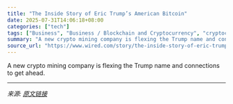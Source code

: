 ```yaml
---
title: "The Inside Story of Eric Trump’s American Bitcoin"
date: 2025-07-31T14:06:18+08:00
categories: ["tech"]
tags: ["Business", "Business / Blockchain and Cryptocurrency", "cryptocurrency", "bitcoin", "Donald Trump", "mining", "Plugged In"]
summary: "A new crypto mining company is flexing the Trump name and connections to get ahead."
source_url: "https://www.wired.com/story/the-inside-story-of-eric-trumps-american-bitcoin/"
---
```


A new crypto mining company is flexing the Trump name and connections to get ahead.

---

*来源: [原文链接](https://www.wired.com/story/the-inside-story-of-eric-trumps-american-bitcoin/)*
